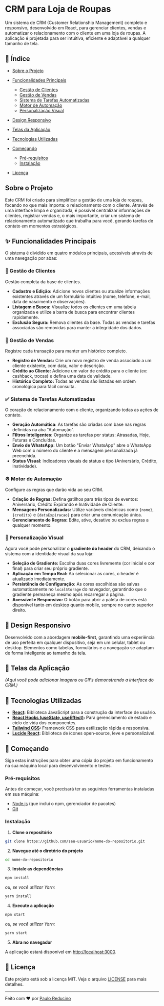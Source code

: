 # CRM para Loja de Roupas

Um sistema de CRM (Customer Relationship Management) completo e responsivo, desenvolvido em React, para gerenciar clientes, vendas e automatizar o relacionamento com o cliente em uma loja de roupas. A aplicação é projetada para ser intuitiva, eficiente e adaptável a qualquer tamanho de tela.

## 📌 Índice

- [Sobre o Projeto](#sobre-o-projeto)

- [Funcionalidades Principais](#-funcionalidades-principais)

  - [Gestão de Clientes](#-gestão-de-clientes)
  - [Gestão de Vendas](#-gestão-de-vendas)
  - [Sistema de Tarefas Automatizadas](#-sistema-de-tarefas-automatizadas)
  - [Motor de Automação](#-motor-de-automação)
  - [Personalização Visual](#-personalização-visual)

- [Design Responsivo](#-design-responsivo)

- [Telas da Aplicação](#-telas-da-aplicação)

- [Tecnologias Utilizadas](#-tecnologias-utilizadas)

- [Começando](#-começando)

  - [Pré-requisitos](#pré-requisitos)
  - [Instalação](#instalação)

- [Licença](#-licença)

## Sobre o Projeto

Este CRM foi criado para simplificar a gestão de uma loja de roupas, focando no que mais importa: o relacionamento com o cliente. Através de uma interface limpa e organizada, é possível centralizar informações de clientes, registrar vendas e, o mais importante, criar um sistema de relacionamento automatizado que trabalha para você, gerando tarefas de contato em momentos estratégicos.

## ✨ Funcionalidades Principais

O sistema é dividido em quatro módulos principais, acessíveis através de uma navegação por abas:

### 👤 Gestão de Clientes

Gestão completa da base de clientes.

- **Cadastro e Edição:** Adicione novos clientes ou atualize informações existentes através de um formulário intuitivo (nome, telefone, e-mail, data de nascimento e observações).
- **Listagem e Busca:** Visualize todos os clientes em uma tabela organizada e utilize a barra de busca para encontrar clientes rapidamente.
- **Exclusão Segura:** Remova clientes da base. Todas as vendas e tarefas associadas são removidas para manter a integridade dos dados.

### 🛒 Gestão de Vendas

Registre cada transação para manter um histórico completo.

- **Registro de Vendas:** Crie um novo registro de venda associado a um cliente existente, com data, valor e descrição.
- **Crédito ao Cliente:** Adicione um valor de crédito para o cliente (ex: cashback, trocas) e defina uma data de validade.
- **Histórico Completo:** Todas as vendas são listadas em ordem cronológica para fácil consulta.

### ✅ Sistema de Tarefas Automatizadas

O coração do relacionamento com o cliente, organizando todas as ações de contato.

- **Geração Automática:** As tarefas são criadas com base nas regras definidas na aba "Automação".
- **Filtros Inteligentes:** Organize as tarefas por status: Atrasadas, Hoje, Futuras e Concluídas.
- **Envio de WhatsApp:** Um botão "Enviar WhatsApp" abre o WhatsApp Web com o número do cliente e a mensagem personalizada já preenchida.
- **Status Visual:** Indicadores visuais de status e tipo (Aniversário, Crédito, Inatividade).

### ⚙️ Motor de Automação

Configure as regras que darão vida ao seu CRM.

- **Criação de Regras:** Defina gatilhos para três tipos de eventos: Aniversário, Crédito Expirando e Inatividade de Cliente.
- **Mensagens Personalizadas:** Utilize variáveis dinâmicas como `{nome}`, `{credito}` e `{dataExpiracao}` para criar uma comunicação única.
- **Gerenciamento de Regras:** Edite, ative, desative ou exclua regras a qualquer momento.

### 🎨 Personalização Visual

Agora você pode personalizar o **gradiente do header** do CRM, deixando o sistema com a identidade visual da sua loja:

- **Seleção de Gradiente:** Escolha duas cores livremente (cor inicial e cor final) para criar seu próprio gradiente.
- **Aplicação em Tempo Real:** Ao selecionar as cores, o header é atualizado imediatamente.
- **Persistência de Configuração:** As cores escolhidas são salvas automaticamente no `localStorage` do navegador, garantindo que o gradiente permaneça mesmo após recarregar a página.
- **Acessível e Responsivo:** O botão para abrir a paleta de cores está disponível tanto em desktop quanto mobile, sempre no canto superior direito.

## 📱 Design Responsivo

Desenvolvido com a abordagem **mobile-first**, garantindo uma experiência de uso perfeita em qualquer dispositivo, seja em um celular, tablet ou desktop. Elementos como tabelas, formulários e a navegação se adaptam de forma inteligente ao tamanho da tela.

## 📸 Telas da Aplicação

_(Aqui você pode adicionar imagens ou GIFs demonstrando a interface do CRM.)_

## 🚀 Tecnologias Utilizadas

- **[React](https://reactjs.org/):** Biblioteca JavaScript para a construção da interface de usuário.
- **[React Hooks (useState, useEffect)](https://reactjs.org/docs/hooks-intro.html):** Para gerenciamento de estado e ciclo de vida dos componentes.
- **[Tailwind CSS](https://tailwindcss.com/):** Framework CSS para estilização rápida e responsiva.
- **[Lucide React](https://lucide.dev/):** Biblioteca de ícones open-source, leve e personalizável.

## 🏁 Começando

Siga estas instruções para obter uma cópia do projeto em funcionamento na sua máquina local para desenvolvimento e testes.

### Pré-requisitos

Antes de começar, você precisará ter as seguintes ferramentas instaladas em sua máquina:

- [Node.js](https://nodejs.org/en/) (que inclui o npm, gerenciador de pacotes)
- [Git](https://git-scm.com/)

### Instalação

1. **Clone o repositório**

```sh
git clone https://github.com/seu-usuario/nome-do-repositorio.git
```

2. **Navegue até o diretório do projeto**

```sh
cd nome-do-repositorio
```

3. **Instale as dependências**

```sh
npm install
```

_ou, se você utilizar Yarn:_

```sh
yarn install
```

4. **Execute a aplicação**

```sh
npm start
```

_ou, se você utilizar Yarn:_

```sh
yarn start
```

5. **Abra no navegador**

A aplicação estará disponível em [http://localhost:3000](http://localhost:3000).

## 📄 Licença

Este projeto está sob a licença MIT. Veja o arquivo [LICENSE](LICENSE.md) para mais detalhes.

---

Feito com ❤️ por [Paulo Reducino](https://github.com/pauloreducino)
